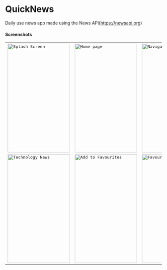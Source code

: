 # QuickNews
Daily use news app made using the News API(https://newsapi.org)

#### Screenshots

<table>
    <tr>
     <td><kbd><img src="https://user-images.githubusercontent.com/40112826/64059395-730bb680-cbd9-11e9-8e4b-364ba7b3dc29.png" width="200" height="350" title="Splash Screen""></kbd></td>
     <td><kbd><img src="https://user-images.githubusercontent.com/40112826/64059456-aa2e9780-cbda-11e9-93bd-c60a32601176.png" width="200" height="350" title="Home page"></kbd></td>
     <td><kbd><img src="https://user-images.githubusercontent.com/40112826/64059500-828bff00-cbdb-11e9-9894-4a74151a19b9.png" width="200" height="350" title="Navigation Drawer"> </kbd></td>
     <td><kbd><img src="https://user-images.githubusercontent.com/40112826/64059505-abac8f80-cbdb-11e9-9068-f92181fbac95.png" width="200" height="350" title="Science News"> </kbd></td>
     <tr> 
      <td><kbd><img src="https://user-images.githubusercontent.com/40112826/64059517-d565b680-cbdb-11e9-9e5e-b7e58b53210e.png" width="200" height="350" title="Technology News"> </kbd></td>
      <td><kbd><img src="https://user-images.githubusercontent.com/40112826/64059523-f62e0c00-cbdb-11e9-8f18-4183466e4c6b.png" width="200" height="350" title="Add to Favourites"> </kbd></td>
      <td><kbd><img src="https://user-images.githubusercontent.com/40112826/64059528-1231ad80-cbdc-11e9-84ce-eae7f7f1b3be.png" width="200" height="350" title="Favourites"> </kbd></td>
    </tr>
  </table>
